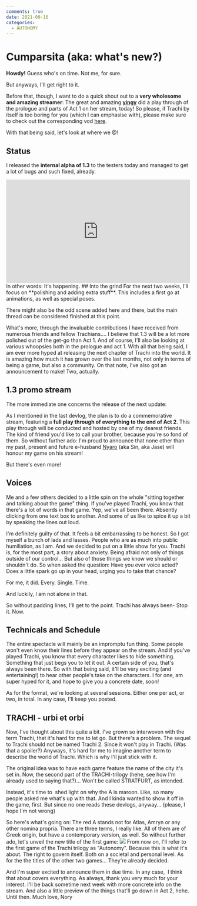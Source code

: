 ```yaml
---
comments: true
date: 2021-09-16
categories:
  - AUTONOMY
---
```


# Cumparsita (aka: what's new?)

**Howdy!**
Guess who's on time.
Not me, for sure.

But anyways, I'll get right to it.

Before that, though, I want to do a quick shout out to a **very wholesome and amazing streamer**:
The great and amazing [**yingy**](https://www.twitch.tv/yingy9) did a play through of the prologue and parts of Act 1 on her stream, today!
So please, if Trachi by itself is too boring for you (which I can emphasise with), please make sure to check out the corresponding vod [here](https://www.twitch.tv/videos/1150125795).

With that being said, let's look at where we @!
<!-- more -->

## Status
I released the **internal alpha of 1.3** to the testers today and managed to get a lot of bugs and such fixed, already.
<iframe src="https://www.youtube.com/embed/z-wEjO9wG_Q" width="500" height="281" frameborder="0" allowfullscreen></iframe>
In other words: It's happening.
## Into the grind
For the next two weeks, I'll focus on **polishing and adding extra stuff**. 
This includes a first go at animations, as well as special poses.

There might also be the odd scene added here and there, but the main thread can be considered finished at this point.

What's more, through the invaluable contributions I have received from numerous friends and fellow Trachians....
I believe that 1.3 will be a lot more polished out of the get-go than Act 1.
And of course, I'll also be looking at various whoopsies both in the prologue and act 1.
With all that being said, I am ever more hyped at releasing the next chapter of Trachi into the world.
It is amazing how much it has grown over the last months, not only in terms of being a game, but also a community.
On that note, I've also got an announcement to make!
Two, actually.

## 1.3 promo stream
The more immediate one concerns the release of the next update:

As I mentioned in the last devlog, the plan is to do a commemorative stream, featuring a **full play through of everything to the end of Act 2**.
This play through will be conducted and hosted by one of my dearest friends.
The kind of friend you'd like to call your brother, because you're so fond of them.
So without further ado:
I'm proud to announce that none other than my past, present and future e-husband [Nyaro](https://www.twitch.tv/nyaro) (aka Sin, aka Jase) will honour my game on his stream!

But there's even more!

## Voices
Me and a few others decided to a little spin on the whole "sitting together and talking about the game" thing.
If you've played Trachi, you know that there's a lot of words in that game.
Yep, we've all been there.
Absently clicking from one text box to another.
And some of us like to spice it up a bit by speaking the lines out loud.

I'm definitely guilty of that.
It feels a bit embarrassing to be honest.
So I got myself a bunch of lads and lasses.
People who are as much into public humiliation, as I am.
And we decided to put on a little show for you.
Trachi is, for the most part, a story about anxiety.
Being afraid not only of things outside of our control...
But also of those things we know we should or shouldn't do.
So when asked the question: Have you ever voice acted?
Does a little spark go up in your head, urging you to take that chance?

For me, it did.
Every. Single. Time.

And luckily, I am not alone in that.

So without padding lines, I'll get to the point.
Trachi has always been- Stop it. Now.

## Technicals and Schedule
The entire spectacle will mainly be an impromptu fun thing.
Some people won't even know their lines before they appear on the stream.
And if you've played Trachi, you know that every character likes to hide something.
Something that just begs you to let it out.
A certain side of you, that's always been there.
So with that being said, it'll be very exciting (and entertaining!) to hear other people's take on the characters.
I for one, am super hyped for it, and hope to give you a concrete date, soon!

As for the format, we're looking at several sessions. Either one per act, or two, in total.
In any case, I'll keep you posted.

## TRACHI - urbi et orbi
Now, I've thought about this quite a bit.
I've grown so interwoven with the term Trachi, that it's hard for me to let go.
But there's a problem.
The sequel to Trachi should not be named Trachi 2.
Since it won't play in Trachi. (Was that a spoiler?)
Anyways, it's hard for me to imagine another term to describe the world of Trachi.
Which is why I'll just stick with it.

The original idea was to have each game feature the name of the city it's set in.
Now, the second part of the TRACHI-trilogy (hehe, see how I'm already used to saying that?)...
Won't be called STRATFURT, as intended.

Instead, it's time to  shed light on why the A is maroon.
Like, so many people asked me what's up with that.
And I kinda wanted to show it off in the game, first.
But since no one reads these devlogs, anyway... (please, I hope I'm not wrong)

So here's what's going on:
The red A stands not for Atlas, Amryn or any other nomina propria.
There are three terms, I really like.
All of them are of Greek origin, but have a contemporary version, as well.
So without further ado, let's unveil the new title of the first game:
![](https://img.itch.zone/aW1nLzY5OTc4NTMucG5n/original/cVJlew.png)
From now on, I'll refer to the first game of the Trachi trilogy as "Autonomy".
Because this is what it's about.
The right to govern itself.
Both on a societal and personal level.
As for the the titles of the other two games...
They're already decided.

And I'm super excited to announce them in due time.
In any case,  I think that about covers everything.
As always, thank you very much for your interest.
I'll be back sometime next week with more concrete info on the stream.
And also a little preview of the things that'll go down in Act 2, hehe.
Until then.
Much love,
Nory
